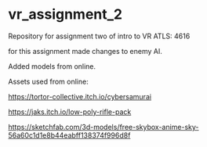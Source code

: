 # vr_assignment_2
Repository for assignment two of intro to VR ATLS: 4616

for this assignment made changes to enemy AI.

Added models from online.


Assets used from online:


https://tortor-collective.itch.io/cybersamurai

https://jaks.itch.io/low-poly-rifle-pack

https://sketchfab.com/3d-models/free-skybox-anime-sky-56a60c1d1e8b44eabff138374f996d8f
